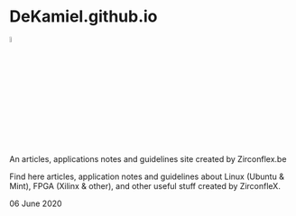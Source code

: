 # DeKamiel.github.io

<img src="Figures/Kamiel_3.svg" alt="Kamiel_2" style="width:5%;" /> 

An articles, applications notes and guidelines site created by Zirconflex.be

Find here articles, application notes and guidelines about Linux (Ubuntu & Mint), FPGA (Xilinx & other), and other useful stuff created by ZirconfleX.

06 June 2020
